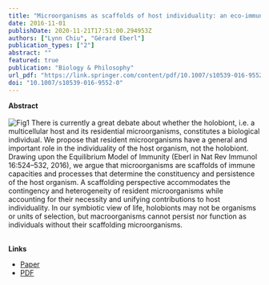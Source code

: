 ```yaml
---
title: "Microorganisms as scaffolds of host individuality: an eco-immunity account of the holobiont"
date: 2016-11-01
publishDate: 2020-11-21T17:51:00.294953Z
authors: ["Lynn Chiu", "Gérard Eberl"]
publication_types: ["2"]
abstract: ""
featured: true
publication: "Biology & Philosophy"
url_pdf: "https://link.springer.com/content/pdf/10.1007/s10539-016-9552-0.pdf"
doi: "10.1007/s10539-016-9552-0"
---
```

**Abstract**
<br><br>
![Fig1](/fig1.jpg)
There is currently a great debate about whether the holobiont, i.e. a multicellular host and its residential microorganisms, constitutes a biological individual. We propose that resident microorganisms have a general and important role in the individuality of the host organism, not the holobiont. Drawing upon the Equilibrium Model of Immunity (Eberl in Nat Rev Immunol 16:524–532, 2016), we argue that microorganisms are scaffolds of immune capacities and processes that determine the constituency and persistence of the host organism. A scaffolding perspective accommodates the contingency and heterogeneity of resident microorganisms while accounting for their necessity and unifying contributions to host individuality. In our symbiotic view of life, holobionts may not be organisms or units of selection, but macroorganisms cannot persist nor function as individuals without their scaffolding microorganisms.
<br><br>

**Links**
- [Paper](https://doi.org/10.1007/s10539-016-9552-0)
- [PDF](https://link.springer.com/content/pdf/10.1007/s10539-016-9552-0.pdf)

<script type="text/javascript" src="https://d1bxh8uas1mnw7.cloudfront.net/assets/embed.js"></script><div class="altmetric-embed" data-badge-type="donut" data-altmetric-id="13756721"></div>



